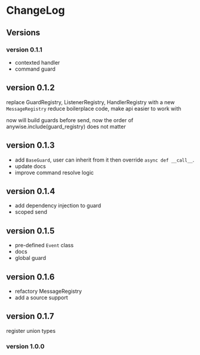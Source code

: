 # ChangeLog

## Versions

### version 0.1.1

- contexted handler
- command guard

## version 0.1.2

replace GuardRegistry, ListenerRegistry, HandlerRegistry with a new `MessageRegistry`
reduce boilerplace code, make api easier to work with

now will build guards before send, now the order of anywise.include(guard_registry) does not matter

## version 0.1.3

- add `BaseGuard`, user can inherit from it then override `async def __call__`.
- update docs
- improve command resolve logic

## version 0.1.4

- add dependency injection to guard
- scoped send

## version 0.1.5

- pre-defined `Event` class
- docs
- global guard

## version 0.1.6

- refactory MessageRegistry
- add a source support

## version 0.1.7

register union types

### version 1.0.0
